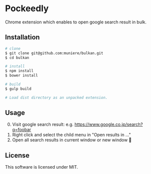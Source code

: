 # Pockeedly

Chrome extension which enables to open google search result in bulk.

## Installation

```bash
# clone
$ git clone git@github.com:muniere/bulkan.git
$ cd bulkan

# install
$ npm install
$ bower install

# build
$ gulp build

# Load dist directory as an unpacked extension.
```

## Usage

0. Visit google search result: e.g. https://www.google.co.jp/search?q=foobar
0. Right click and select the child menu in "Open results in ..."
0. Open all search results in current window or new window 🎉

## License

This software is licensed under MIT.
